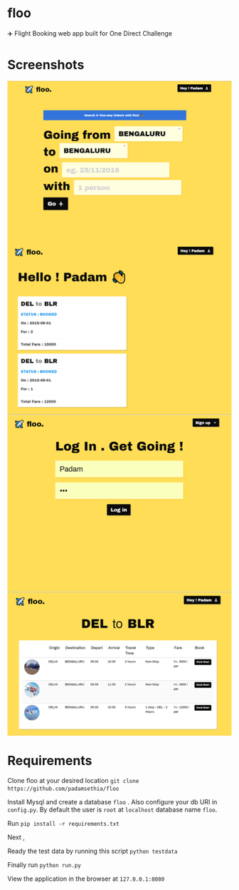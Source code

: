 # floo
✈️ Flight Booking web app built for One Direct Challenge


# Screenshots

<img align="center" src="./assets/1.PNG"/>
<img align="center" src="./assets/2.PNG"/>
<img align="center" src="./assets/3.PNG" /> 
<img align="center" src="./assets/4.PNG" />  

# Requirements

Clone floo at your desired location `git clone https://github.com/padamsethia/floo`

Install Mysql and create a database `floo` . Also configure your db URI in `config.py`. 
By default the user is `root` at `localhost` database name `floo`.

Run `pip install -r requirements.txt`

Next , 

Ready the test data by running this script `python testdata`

Finally run `python run.py`

View the application in the browser at `127.0.0.1:8080`
